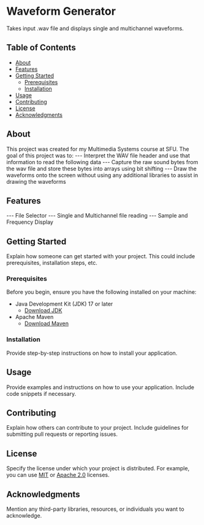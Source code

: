 # Waveform Generator
Takes input .wav file and displays single and multichannel waveforms. 

## Table of Contents

- [About](#about)
- [Features](#features)
- [Getting Started](#getting-started)
  - [Prerequisites](#prerequisites)
  - [Installation](#installation)
- [Usage](#usage)
- [Contributing](#contributing)
- [License](#license)
- [Acknowledgments](#acknowledgments)

## About

This project was created for my Multimedia Systems course at SFU.
The goal of this project was to:
  --- Interpret the WAV file header and use that information to read the following data
  --- Capture the raw sound bytes from the wav file and store these bytes into arrays using bit shifting
  --- Draw the waveforms onto the screen without using any additional libraries to assist in drawing the waveforms

## Features
  --- File Selector
  --- Single and Multichannel file reading
  --- Sample and Frequency Display

## Getting Started

Explain how someone can get started with your project. This could include prerequisites, installation steps, etc.

### Prerequisites

Before you begin, ensure you have the following installed on your machine:

- Java Development Kit (JDK) 17 or later
  - [Download JDK](https://adoptium.net/)
- Apache Maven
  - [Download Maven](https://maven.apache.org/download.cgi)
    
### Installation

Provide step-by-step instructions on how to install your application.

## Usage

Provide examples and instructions on how to use your application. Include code snippets if necessary.

## Contributing

Explain how others can contribute to your project. Include guidelines for submitting pull requests or reporting issues.

## License

Specify the license under which your project is distributed. For example, you can use [MIT](LICENSE) or [Apache 2.0](LICENSE) licenses.

## Acknowledgments

Mention any third-party libraries, resources, or individuals you want to acknowledge.
